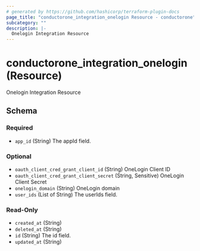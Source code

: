 ```yaml
---
# generated by https://github.com/hashicorp/terraform-plugin-docs
page_title: "conductorone_integration_onelogin Resource - conductorone"
subcategory: ""
description: |-
  Onelogin Integration Resource
---
```


# conductorone_integration_onelogin (Resource)

Onelogin Integration Resource



<!-- schema generated by tfplugindocs -->
## Schema

### Required

- `app_id` (String) The appId field.

### Optional

- `oauth_client_cred_grant_client_id` (String) OneLogin Client ID
- `oauth_client_cred_grant_client_secret` (String, Sensitive) OneLogin Client Secret
- `onelogin_domain` (String) OneLogin domain
- `user_ids` (List of String) The userIds field.

### Read-Only

- `created_at` (String)
- `deleted_at` (String)
- `id` (String) The id field.
- `updated_at` (String)
